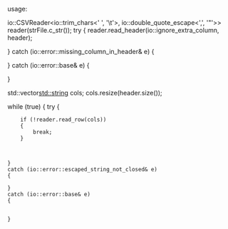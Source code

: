 
usage:

io::CSVReader<io::trim_chars<' ', '\t'>, io::double_quote_escape<',', '"'>>  reader(strFile.c_str());
try
{
    reader.read_header(io::ignore_extra_column, header);

}
catch (io::error::missing_column_in_header& e)
{


}
catch (io::error::base& e)
{


}


std::vector<std::string> cols;
cols.resize(header.size());

while (true)
{
    try
    {

        if (!reader.read_row(cols))
        {
            break;
        }



    }
    catch (io::error::escaped_string_not_closed& e)
    {

    }
    catch (io::error::base& e)
    {


    }

	